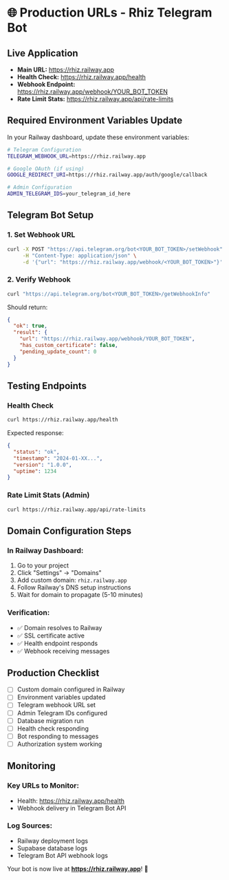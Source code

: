 # 🌐 Production URLs - Rhiz Telegram Bot

## **Live Application**
- **Main URL:** https://rhiz.railway.app
- **Health Check:** https://rhiz.railway.app/health
- **Webhook Endpoint:** https://rhiz.railway.app/webhook/YOUR_BOT_TOKEN
- **Rate Limit Stats:** https://rhiz.railway.app/api/rate-limits

## **Required Environment Variables Update**

In your Railway dashboard, update these environment variables:

```bash
# Telegram Configuration
TELEGRAM_WEBHOOK_URL=https://rhiz.railway.app

# Google OAuth (if using)
GOOGLE_REDIRECT_URI=https://rhiz.railway.app/auth/google/callback

# Admin Configuration
ADMIN_TELEGRAM_IDS=your_telegram_id_here
```

## **Telegram Bot Setup**

### **1. Set Webhook URL**
```bash
curl -X POST "https://api.telegram.org/bot<YOUR_BOT_TOKEN>/setWebhook" \
     -H "Content-Type: application/json" \
     -d '{"url": "https://rhiz.railway.app/webhook/<YOUR_BOT_TOKEN>"}'
```

### **2. Verify Webhook**
```bash
curl "https://api.telegram.org/bot<YOUR_BOT_TOKEN>/getWebhookInfo"
```

Should return:
```json
{
  "ok": true,
  "result": {
    "url": "https://rhiz.railway.app/webhook/YOUR_BOT_TOKEN",
    "has_custom_certificate": false,
    "pending_update_count": 0
  }
}
```

## **Testing Endpoints**

### **Health Check**
```bash
curl https://rhiz.railway.app/health
```
Expected response:
```json
{
  "status": "ok",
  "timestamp": "2024-01-XX...",
  "version": "1.0.0",
  "uptime": 1234
}
```

### **Rate Limit Stats (Admin)**
```bash
curl https://rhiz.railway.app/api/rate-limits
```

## **Domain Configuration Steps**

### **In Railway Dashboard:**
1. Go to your project
2. Click "Settings" → "Domains"
3. Add custom domain: `rhiz.railway.app`
4. Follow Railway's DNS setup instructions
5. Wait for domain to propagate (5-10 minutes)

### **Verification:**
- ✅ Domain resolves to Railway
- ✅ SSL certificate active
- ✅ Health endpoint responds
- ✅ Webhook receiving messages

## **Production Checklist**

- [ ] Custom domain configured in Railway
- [ ] Environment variables updated
- [ ] Telegram webhook URL set
- [ ] Admin Telegram IDs configured
- [ ] Database migration run
- [ ] Health check responding
- [ ] Bot responding to messages
- [ ] Authorization system working

## **Monitoring**

### **Key URLs to Monitor:**
- Health: https://rhiz.railway.app/health
- Webhook delivery in Telegram Bot API

### **Log Sources:**
- Railway deployment logs
- Supabase database logs
- Telegram Bot API webhook logs

Your bot is now live at **https://rhiz.railway.app**! 🚀